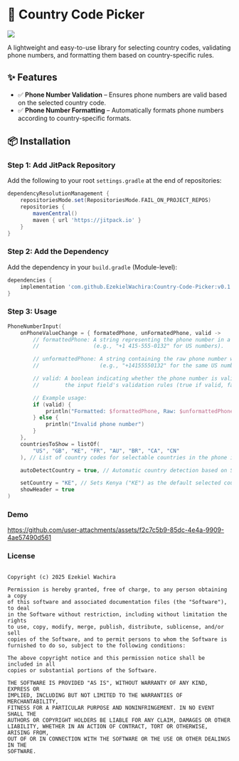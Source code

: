 # 📱 Country Code Picker  

[![](https://jitpack.io/v/EzekielWachira/Country-Code-Picker.svg)](https://jitpack.io/#EzekielWachira/Country-Code-Picker)

A lightweight and easy-to-use library for selecting country codes, validating phone numbers, and formatting them based on country-specific rules.  

## ✨ Features  
- ✅ **Phone Number Validation** – Ensures phone numbers are valid based on the selected country code.  
- ✅ **Phone Number Formatting** – Automatically formats phone numbers according to country-specific formats.  

## 📦 Installation  

### Step 1: Add JitPack Repository  
Add the following to your root `settings.gradle` at the end of repositories:  

```gradle
dependencyResolutionManagement {
    repositoriesMode.set(RepositoriesMode.FAIL_ON_PROJECT_REPOS)
    repositories {
        mavenCentral()
        maven { url 'https://jitpack.io' }
    }
}
```
### Step 2: Add the Dependency
Add the dependency in your `build.gradle` (Module-level):

```gradle
dependencies {
    implementation 'com.github.EzekielWachira:Country-Code-Picker:v0.1.5'
}
```

### Step 3: Usage

```kt
PhoneNumberInput(
    onPhoneValueChange = { formatedPhone, unFormatedPhone, valid ->
        // formattedPhone: A string representing the phone number in a user-friendly format 
        //                 (e.g., "+1 415-555-0132" for US numbers).

        // unformattedPhone: A string containing the raw phone number without any formatting
        //                   (e.g., "+14155550132" for the same US number).

        // valid: A boolean indicating whether the phone number is valid based on 
        //        the input field's validation rules (true if valid, false otherwise).

        // Example usage:
        if (valid) {
            println("Formatted: $formattedPhone, Raw: $unformattedPhone")
        } else {
            println("Invalid phone number")
        }
    },
    countriesToShow = listOf(
        "US", "GB", "KE", "FR", "AU", "BR", "CA", "CN"
    ), // List of country codes for selectable countries in the phone input UI.

    autoDetectCountry = true, // Automatic country detection based on SIM/network.

    setCountry = "KE", // Sets Kenya ("KE") as the default selected country.
    showHeader = true
)
```
 ### Demo


https://github.com/user-attachments/assets/f2c7c5b9-85dc-4e4a-9909-4ae57490d561


### License

````MIT License

Copyright (c) 2025 Ezekiel Wachira

Permission is hereby granted, free of charge, to any person obtaining a copy
of this software and associated documentation files (the "Software"), to deal
in the Software without restriction, including without limitation the rights
to use, copy, modify, merge, publish, distribute, sublicense, and/or sell
copies of the Software, and to permit persons to whom the Software is
furnished to do so, subject to the following conditions:

The above copyright notice and this permission notice shall be included in all
copies or substantial portions of the Software.

THE SOFTWARE IS PROVIDED "AS IS", WITHOUT WARRANTY OF ANY KIND, EXPRESS OR
IMPLIED, INCLUDING BUT NOT LIMITED TO THE WARRANTIES OF MERCHANTABILITY,
FITNESS FOR A PARTICULAR PURPOSE AND NONINFRINGEMENT. IN NO EVENT SHALL THE
AUTHORS OR COPYRIGHT HOLDERS BE LIABLE FOR ANY CLAIM, DAMAGES OR OTHER
LIABILITY, WHETHER IN AN ACTION OF CONTRACT, TORT OR OTHERWISE, ARISING FROM,
OUT OF OR IN CONNECTION WITH THE SOFTWARE OR THE USE OR OTHER DEALINGS IN THE
SOFTWARE.
````
